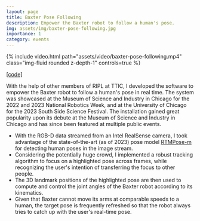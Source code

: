```yaml
---
layout: page
title: Baxter Pose Following
description: Empower the Baxter robot to follow a human's pose.
img: assets/img/baxter-pose-following.jpg
importance: 1
category: events
---
```


<div class="row">
    <div class="col-sm mt-3 mt-md-0">
        {% include video.html path="assets/video/baxter-pose-following.mp4" class="img-fluid rounded z-depth-1" controls=true %}
    </div>
</div>

[[code]](https://github.com/ripl/baxter-pose-following)

With the help of other members of RIPL at TTIC, I developed the software to empower the Baxter robot to follow a human's pose in real time. The system was showcased at the Museum of Science and Industry in Chicago for the 2022 and 2023 National Robotics Week, and at the University of Chicago for the 2023 South Side Science Festival. The installation gained great popularity upon its debute at the Museum of Science and Industry in Chicago and has since been featured at multiple public events.

* With the RGB-D data streamed from an Intel RealSense camera, I took advantage of the state-of-the-art (as of 2023) pose model [RTMPose-m](https://github.com/open-mmlab/mmpose/tree/main/projects/rtmpose) for detecting human poses in the image stream.
* Considering the potentially huge crowd, I implemented a robust tracking algorithm to focus on a highlighted pose across frames, while recognizing the user's intention of transferring the focus to other people.
* The 3D landmark positions of the highlighted pose are then used to compute and control the joint angles of the Baxter robot according to its kinematics.
* Given that Baxter cannot move its arms at comparable speeds to a human, the target pose is frequently refreshed so that the robot always tries to catch up with the user's real-time pose.
